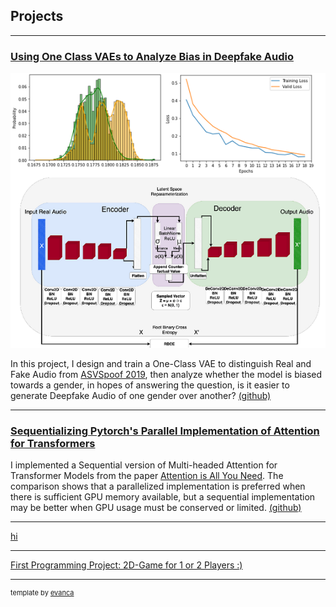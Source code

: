 ## Projects

---

### [Using One Class VAEs to Analyze Bias in Deepfake Audio](https://www.youtube.com/watch?v=m44fEsZHE5w&list=PLp-0K3kfddPw0hVKPZa5JJL9fqLn_mUjO&index=24)
<img src="images/ocvaepic.png?raw=true"/>

In this project, I design and train a One-Class VAE to distinguish Real and Fake Audio from [ASVSpoof 2019](https://www.asvspoof.org/index2019.html), then analyze whether the model is biased towards a gender, in hopes of answering the question, is it easier to generate Deepfake Audio of one gender over another? [(github)](https://github.com/rkiacnhg/deepfake-audio-detection-with-ocvae)

---
### [Sequentializing Pytorch's Parallel Implementation of Attention for Transformers](https://github.com/rkiacnhg/sequentializing-attention-pytorch/blob/main/sequentializing_attention.ipynb)
I implemented a Sequential version of Multi-headed Attention for Transformer Models from the paper [Attention is All You Need](https://arxiv.org/pdf/1706.03762.pdf). 
The comparison shows that a parallelized implementation is preferred when there is sufficient GPU memory available, but a sequential implementation may be better when GPU usage must be conserved or limited. [(github)](https://github.com/rkiacnhg/sequentializing-attention-pytorch/)

---
[hi](http://example.com/)

---
[First Programming Project: 2D-Game for 1 or 2 Players :)](https://www.youtube.com/watch?v=LaxB_8od_JU&list=LL&index=39&t=7s)

---
<p style="font-size:11px">template by <a href="https://github.com/evanca/quick-portfolio">evanca</a></p>
<!-- Remove above link if you don't want to attibute -->
